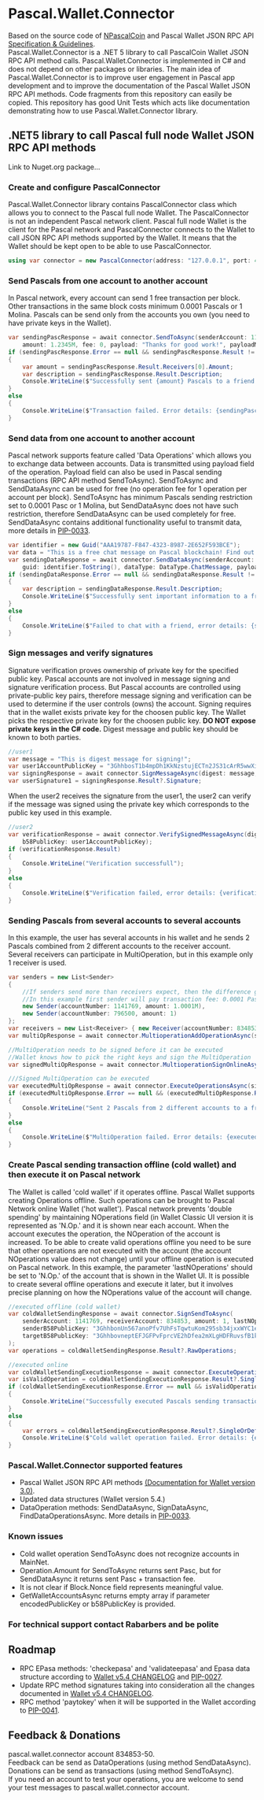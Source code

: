 # Pascal.Wallet.Connector
Based on the source code of [NPascalCoin](https://github.com/Sphere10/NPascalCoin) and Pascal Wallet JSON RPC API [Specification & Guidelines](https://www.pascalcoin.org/development/rpc).  
Pascal.Wallet.Connector is a .NET 5 library to call PascalCoin Wallet JSON RPC API method calls. Pascal.Wallet.Connector is implemented in C# and does not depend on other packages or libraries. The main idea of Pascal.Wallet.Connector is to improve user engagement in Pascal app development and to improve the documentation of the Pascal Wallet JSON RPC API methods. Code fragments from this repository can easily be copied. This repository has good Unit Tests which acts like documentation demonstrating how to use Pascal.Wallet.Connector library.
## .NET5 library to call Pascal full node Wallet JSON RPC API methods
Link to Nuget.org package...
### Create and configure PascalConnector
Pascal.Wallet.Connector library contains PascalConnector class which allows you to connect to the Pascal full node Wallet. The PascalConnector is not an independent Pascal network client. Pascal full node Wallet is the client for the Pascal network and PascalConnector connects to the Wallet to call JSON RPC API methods supported by the Wallet. It means that the Wallet should be kept open to be able to use PascalConnector.
```c#
using var connector = new PascalConnector(address: "127.0.0.1", port: 4003);
```

### Send Pascals from one account to another account
In Pascal network, every account can send 1 free transaction per block. Other transactions in the same block costs minimum 0.0001 Pascals or 1 Molina. Pascals can be send only from the accounts you own (you need to have private keys in the Wallet).
```c#
var sendingPascResponse = await connector.SendToAsync(senderAccount: 1141769, receiverAccount: 834853,
    amount: 1.2345M, fee: 0, payload: "Thanks for good work!", payloadMethod: PayloadMethod.None);
if (sendingPascResponse.Error == null && sendingPascResponse.Result != null)
{
    var amount = sendingPascResponse.Result.Receivers[0].Amount;
    var description = sendingPascResponse.Result.Description;
    Console.WriteLine($"Successfully sent {amount} Pascals to a friend. Operation details: {description}");
}
else
{
    Console.WriteLine($"Transaction failed. Error details: {sendingPascResponse.Error.Message}");
}
```

### Send data from one account to another account
Pascal network supports feature called 'Data Operations' which allows you to exchange data between accounts. Data is transmitted using payload field of the operation. Payload field can also be used in Pascal sending transactions (RPC API method SendToAsync). SendToAsync and SendDataAsync can be used for free (no operation fee for 1 operation per account per block). SendToAsync has minimum Pascals sending restriction set to 0.0001 Pasc or 1 Molina, but SendDataAsync does not have such restriction, therefore SendDataAsync can be used completely for free. SendDataAsync contains additional functionality useful to transmit data, more details in [PIP-0033](https://www.pascalcoin.org/development/pips/pip-0033).
```c#
var identifier = new Guid("AAA19787-F847-4323-8987-2E652F593BCE");
var data = "This is a free chat message on Pascal blockchain! Find out more at https://www.pascalcoin.org";
var sendingDataResponse = await connector.SendDataAsync(senderAccount: 796500, receiverAccount: 834853, fee: 0,
    guid: identifier.ToString(), dataType: DataType.ChatMessage, payload: data);
if (sendingDataResponse.Error == null && sendingDataResponse.Result != null)
{
    var description = sendingDataResponse.Result.Description;
    Console.WriteLine($"Successfully sent important information to a friend. Operation details: {description}");
}
else
{
    Console.WriteLine($"Failed to chat with a friend, error details: {sendingDataResponse.Error.Message}");
}
```

### Sign messages and verify signatures
Signature verification proves ownership of private key for the specified public key. Pascal accounts are not involved in message signing and signature verification process. But Pascal accounts are controlled using private-public key pairs, therefore message signing and verification can be used to determine if the user controls (owns) the account.
Signing requires that in the wallet exists private key for the choosen public key. The Wallet picks the respective private key for the choosen public key. **DO NOT expose private keys in the C# code.**
Digest message and public key should be known to both parties.
```c#
//user1
var message = "This is digest message for signing!";
var user1AccountPublicKey = "3GhhbosT1b4mpDh1KkNzstujECTn2JS31cArR5wwXif97c71kFmmHNmida3W7Ax8MuKATYSQeJmpDVvseELM1Q7bxbTPTYK5fspG8p";
var signingResponse = await connector.SignMessageAsync(digest: message, b58PublicKey: user1AccountPublicKey);
var userSignature1 = signingResponse.Result?.Signature;
```
When the user2 receives the signature from the user1, the user2 can verify if the message was signed using the private key which corresponds to the public key used in this example.
```c#
//user2
var verificationResponse = await connector.VerifySignedMessageAsync(digest: message, signature: userSignature1,
    b58PublicKey: user1AccountPublicKey);
if (verificationResponse.Result)
{
    Console.WriteLine("Verification successfull");
}
else
{
    Console.WriteLine($"Verification failed, error details: {verificationResponse.Error?.Message}");
}
```

### Sending Pascals from several accounts to several accounts
In this example, the user has several accounts in his wallet and he sends 2 Pascals combined from 2 different accounts to the receiver account.
Several receivers can participate in MultiOperation, but in this example only 1 receiver is used.
```c#
var senders = new List<Sender>
{
    //If senders send more than receivers expect, then the difference goes to transaction fees
    //In this example first sender will pay transaction fee: 0.0001 Pascals
    new Sender(accountNumber: 1141769, amount: 1.0001M),
    new Sender(accountNumber: 796500, amount: 1)
};
var receivers = new List<Receiver> { new Receiver(accountNumber: 834853, amount: 2, payload: "Enjoy 2 Pascals!") };
var multiOpResponse = await connector.MultioperationAddOperationAsync(senders: senders, receivers: receivers);

//MultiOperation needs to be signed before it can be executed
//Wallet knows how to pick the right keys and sign the MultiOperation
var signedMultiOpResponse = await connector.MultioperationSignOnlineAsync(multiOpResponse.Result?.RawOperations);

///Signed MultiOperation can be executed
var executedMultiOpResponse = await connector.ExecuteOperationsAsync(signedMultiOpResponse.Result?.RawOperations);
if (executedMultiOpResponse.Error == null && (executedMultiOpResponse.Result?.SingleOrDefault()?.Valid ?? false))
{
    Console.WriteLine("Sent 2 Pascals from 2 different accounts to a friend.");
}
else
{
    Console.WriteLine($"MultiOperation failed. Error details: {executedMultiOpResponse.Result?.SingleOrDefault()?.Errors}");
}
```

### Create Pascal sending transaction offline (cold wallet) and then execute it on Pascal network
The Wallet is called 'cold wallet' if it operates offline. Pascal Wallet supports creating Operations offline. Such operations can be brought to Pascal Network online Wallet ('hot wallet'). Pascal network prevents 'double spending' by maintaining NOperations field (in Wallet Classic UI version it is represented as 'N.Op.' and it is shown near each account. When the account executes the operation, the NOperation of the account is increased. To be able to create valid operations offline you need to be sure that other operations are not executed with the account (the account NOperations value does not change) until your offline operation is executed on Pascal network. In this example, the parameter 'lastNOperations' should be set to 'N.Op.' of the account that is shown in the Wallet UI. It is possible to create several offline operations and execute it later, but it involves precise planning on how the NOperations value of the account will change.
```c#
//executed offline (cold wallet)
var coldWalletSendingResponse = await connector.SignSendToAsync(
    senderAccount: 1141769, receiverAccount: 834853, amount: 1, lastNOperation: 20, fee: 0,
    senderB58PublicKey: "3GhhbonUn567anoPfv7UhFsTqwtuKom295sb34jxxWYC1e4DnKSmjc4wQvfEnaJcDK3F4pKeyiHUzwyzuvx5cgKLvPGm7pXsByQcfL",
    targetB58PublicKey: "3GhhbovneptEFJGFPvFprcVE2hDfea2mXLgHDFRuvsfB1kqS6LooC1s4iudS9LpTsgUD4h9Jrufpn1N77XCpaMiU8XhEWYBYv5hJXr"
);
var operations = coldWalletSendingResponse.Result?.RawOperations;

//executed online
var coldWalletSendingExecutionResponse = await connector.ExecuteOperationsAsync(operations);
var isValidOperation = coldWalletSendingExecutionResponse.Result?.SingleOrDefault()?.Valid ?? false;
if (coldWalletSendingExecutionResponse.Error == null && isValidOperation)
{
    Console.WriteLine("Successfully executed Pascals sending transaction that was created in cold wallet");
}
else
{
    var errors = coldWalletSendingExecutionResponse.Result?.SingleOrDefault()?.Errors;
    Console.WriteLine($"Cold wallet operation failed. Error details: {errors}");
}
```

### Pascal.Wallet.Connector supported features
* Pascal Wallet JSON RPC API methods [(Documentation for Wallet version 3.0)](https://www.pascalcoin.org/development/rpc).  
* Updated data structures (Wallet version 5.4.)  
* DataOperation methods: SendDataAsync, SignDataAsync, FindDataOperationsAsync. More details in [PIP-0033](https://www.pascalcoin.org/development/pips/pip-0033).  

### Known issues
* Cold wallet operation SendToAsync does not recognize accounts in MainNet.  
* Operation.Amount for SendToAsync returns sent Pasc, but for SendDataAsync it returns sent Pasc + transaction fee.  
* It is not clear if Block.Nonce field represents meaningful value.  
* GetWalletAccountsAsync returns empty array if parameter encodedPublicKey or b58PublicKey is provided.  

### For technical support contact Rabarbers and be polite

## Roadmap
* RPC EPasa methods: 'checkepasa' and 'validateepasa' and Epasa data structure according to [Wallet v5.4 CHANGELOG](https://github.com/PascalCoin/PascalCoin/blob/master/CHANGELOG.md) and [PIP-0027](https://www.pascalcoin.org/development/pips/pip-0027).  
* Update RPC method signatures taking into consideration all the changes documented in [Wallet v5.4 CHANGELOG](https://github.com/PascalCoin/PascalCoin/blob/master/CHANGELOG.md).  
* RPC method 'paytokey' when it will be supported in the Wallet according to [PIP-0041](https://www.pascalcoin.org/development/pips/pip-0041).  

## Feedback & Donations
pascal.wallet.connector account 834853-50.  
Feedback can be send as DataOperations (using method SendDataAsync). Donations can be send as transactions (using method SendToAsync).  
If you need an account to test your operations, you are welcome to send your test messages to pascal.wallet.connector account.
